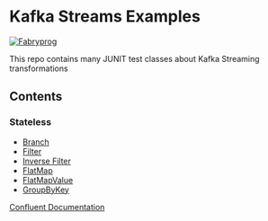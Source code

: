 # Kafka Streams Examples

[![Fabryprog](https://circleci.com/gh/Fabryprog/kafka-streams-examples.svg?style=shield)](<LINK>)

This repo contains many JUNIT test classes about Kafka Streaming transformations

## Contents

### Stateless
 - [Branch](https://github.com/Fabryprog/kafka-streams-examples/blob/master/src/test/java/it/fabryprog/kafka/streaming/example/transformation/stateless/BranchTest.java)
 - [Filter](https://github.com/Fabryprog/kafka-streams-examples/blob/master/src/test/java/it/fabryprog/kafka/streaming/example/transformation/stateless/FilterTest.java)
 - [Inverse Filter](https://github.com/Fabryprog/kafka-streams-examples/blob/master/src/test/java/it/fabryprog/kafka/streaming/example/transformation/stateless/InverseFilterTest.java)
 - [FlatMap](https://github.com/Fabryprog/kafka-streams-examples/blob/master/src/test/java/it/fabryprog/kafka/streaming/example/transformation/stateless/FlatMapTest.java)
 - [FlatMapValue](https://github.com/Fabryprog/kafka-streams-examples/blob/master/src/test/java/it/fabryprog/kafka/streaming/example/transformation/stateless/FlatMapValuesTest.java)
 - [GroupByKey](https://github.com/Fabryprog/kafka-streams-examples/blob/master/src/test/java/it/fabryprog/kafka/streaming/example/transformation/stateless/GroupByKeyTest.java)


[Confluent Documentation](https://docs.confluent.io/current/streams/developer-guide/dsl-api.html#streams-developer-guide-dsl-transformations-stateless)

